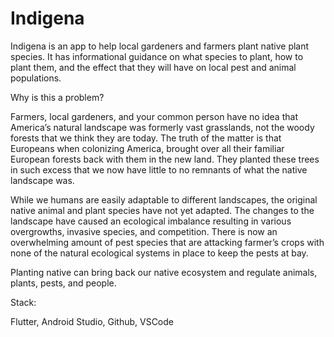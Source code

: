 # Indigena

Indigena is an app to help local gardeners and farmers plant native plant species. It has informational guidance on what species to plant, how to plant them, and the effect that they will have on local pest and animal populations. 

Why is this a problem?

Farmers, local gardeners, and your common person have no idea that America’s natural landscape was formerly vast grasslands, not the woody forests that we think they are today. The truth of the matter is that Europeans when colonizing America, brought over all their familiar European forests back with them in the new land. They planted these trees in such excess that we now have little to no remnants of what the native landscape was. 

While we humans are easily adaptable to different landscapes, the original native animal and plant species have not yet adapted. The changes to the landscape have caused an ecological imbalance resulting in various overgrowths, invasive species, and competition. There is now an overwhelming amount of pest species that are attacking farmer’s crops with none of the natural ecological systems in place to keep the pests at bay. 

Planting native can bring back our native ecosystem and regulate animals, plants, pests, and people. 



Stack: 

Flutter, Android Studio, Github, VSCode

